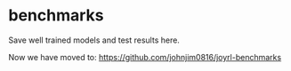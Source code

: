 # benchmarks

Save well trained models and test results here. 

Now we have moved to: https://github.com/johnjim0816/joyrl-benchmarks